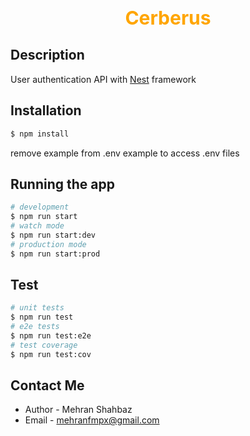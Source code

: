 <h1 align='center' style="font-size:30px;color:orange">Cerberus</h1>

## Description

User authentication API with [Nest](https://github.com/nestjs/nest) framework

## Installation

```bash
$ npm install
```

remove example from .env example to access .env files

## Running the app

```bash
# development
$ npm run start
# watch mode
$ npm run start:dev
# production mode
$ npm run start:prod
```

## Test

```bash
# unit tests
$ npm run test
# e2e tests
$ npm run test:e2e
# test coverage
$ npm run test:cov
```

## Contact Me

- Author - Mehran Shahbaz
- Email - mehranfmpx@gmail.com
